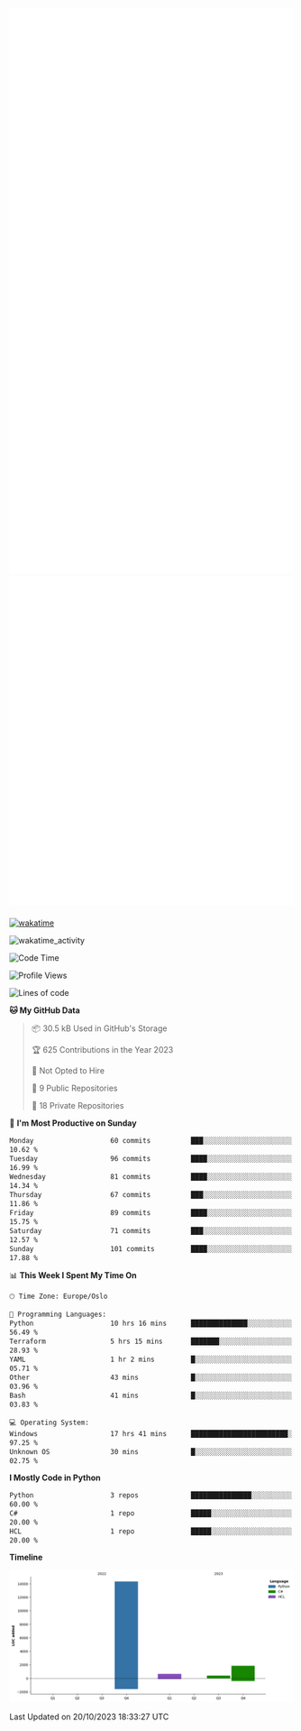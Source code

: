 ![Metrics](/metrics.svg)![Additional metrics](metrics.additional.svg)
----------------------------------------------------------------------------------------------------------------------------------------------------

[![wakatime](https://wakatime.com/badge/user/139c3dc8-b99d-475a-b6b4-e7663d03add8.svg)](https://wakatime.com/@139c3dc8-b99d-475a-b6b4-e7663d03add8)

![wakatime_activity](https://wakatime.com/share/@merca/d0fb6363-0f77-40ae-9525-9b9347ed2e36.svg)

<!--START_SECTION:waka-->
![Code Time](http://img.shields.io/badge/Code%20Time-6%2C832%20hrs%201%20min-blue)

![Profile Views](http://img.shields.io/badge/Profile%20Views-0-blue)

![Lines of code](https://img.shields.io/badge/From%20Hello%20World%20I%27ve%20Written-17.2%20thousand%20lines%20of%20code-blue)

**🐱 My GitHub Data** 

> 📦 30.5 kB Used in GitHub's Storage 
 > 
> 🏆 625 Contributions in the Year 2023
 > 
> 🚫 Not Opted to Hire
 > 
> 📜 9 Public Repositories 
 > 
> 🔑 18 Private Repositories 
 > 
📅 **I'm Most Productive on Sunday** 

```text
Monday                   60 commits          ███░░░░░░░░░░░░░░░░░░░░░░   10.62 % 
Tuesday                  96 commits          ████░░░░░░░░░░░░░░░░░░░░░   16.99 % 
Wednesday                81 commits          ████░░░░░░░░░░░░░░░░░░░░░   14.34 % 
Thursday                 67 commits          ███░░░░░░░░░░░░░░░░░░░░░░   11.86 % 
Friday                   89 commits          ████░░░░░░░░░░░░░░░░░░░░░   15.75 % 
Saturday                 71 commits          ███░░░░░░░░░░░░░░░░░░░░░░   12.57 % 
Sunday                   101 commits         ████░░░░░░░░░░░░░░░░░░░░░   17.88 % 
```


📊 **This Week I Spent My Time On** 

```text
🕑︎ Time Zone: Europe/Oslo

💬 Programming Languages: 
Python                   10 hrs 16 mins      ██████████████░░░░░░░░░░░   56.49 % 
Terraform                5 hrs 15 mins       ███████░░░░░░░░░░░░░░░░░░   28.93 % 
YAML                     1 hr 2 mins         █░░░░░░░░░░░░░░░░░░░░░░░░   05.71 % 
Other                    43 mins             █░░░░░░░░░░░░░░░░░░░░░░░░   03.96 % 
Bash                     41 mins             █░░░░░░░░░░░░░░░░░░░░░░░░   03.83 % 

💻 Operating System: 
Windows                  17 hrs 41 mins      ████████████████████████░   97.25 % 
Unknown OS               30 mins             █░░░░░░░░░░░░░░░░░░░░░░░░   02.75 % 
```

**I Mostly Code in Python** 

```text
Python                   3 repos             ███████████████░░░░░░░░░░   60.00 % 
C#                       1 repo              █████░░░░░░░░░░░░░░░░░░░░   20.00 % 
HCL                      1 repo              █████░░░░░░░░░░░░░░░░░░░░   20.00 % 
```



**Timeline**

![Lines of Code chart](https://raw.githubusercontent.com/merca/merca/current/assets/bar_graph.png)


 Last Updated on 20/10/2023 18:33:27 UTC
<!--END_SECTION:waka-->
